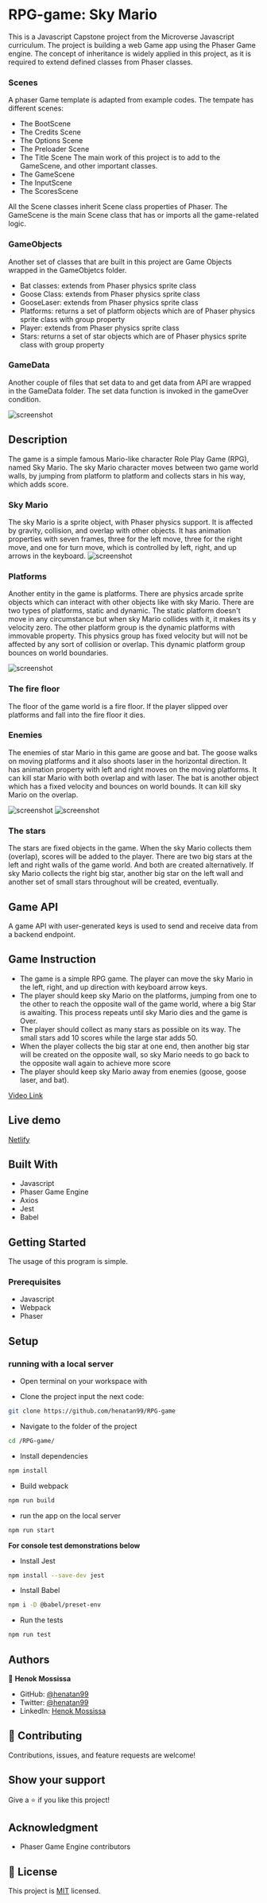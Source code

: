 # RPG-game: Sky Mario

This is a Javascript Capstone project from the Microverse Javascript curriculum. The project is building a web Game app using the Phaser Game engine. The concept of inheritance is widely applied in this project, as it is required to extend defined classes from Phaser classes. 

### Scenes 
A phaser Game template is adapted from example codes. The tempate has different scenes: 
- The BootScene
- The Credits Scene
- The Options Scene
- The Preloader Scene 
- The Title Scene
The main work of this project is to add to the GameScene, and other important classes.
- The GameScene
- The InputScene
- The ScoresScene 

All the Scene classes inherit Scene class properties of Phaser. 
The GameScene is the main Scene class that has or imports all the game-related logic. 

### GameObjects 
Another set of classes that are built in this project are Game Objects wrapped in the GameObjetcs folder.
- Bat classes: extends from Phaser physics sprite class
- Goose Class: extends from Phaser physics sprite class
- GooseLaser: extends from Phaser physics sprite class
- Platforms: returns a set of platform objects which are of Phaser physics sprite class with group property
- Player: extends from Phaser physics sprite class 
- Stars: returns a set of star objects which are of Phaser physics sprite class with group property 

### GameData
Another couple of files that set data to and get data from API are wrapped in the GameData folder. The set data function is invoked in the gameOver condition. 

![screenshot](docs/sky-mario-gif-min.gif)

## Description 
The game is a simple famous Mario-like character Role Play Game (RPG), named Sky Mario. The sky Mario character moves between two game world walls, by jumping from platform to platform and collects stars in his way, which adds score. 

### Sky Mario 
The sky Mario is a sprite object, with Phaser physics support. It is affected by gravity, collision, and overlap with other objects. It has animation properties with seven frames, three for the left move, three for the right move, and one for turn move, which is controlled by left, right, and up arrows in the keyboard.
![screenshot](src/assets/WorldAssets/dude.png)

### Platforms
Another entity in the game is platforms. There are physics arcade sprite objects which can interact with other objects like with sky Mario. There are two types of platforms, static and dynamic. The static platform doesn't move in any circumstance but when sky Mario collides with it, it makes its y velocity zero. 
The other platform group is the dynamic platforms with immovable property. This physics group has fixed velocity but will not be affected by any sort of collision or overlap. This dynamic platform group bounces on world boundaries. 

![screenshot](src/assets/WorldAssets/platform.png)

### The fire floor
The floor of the game world is a fire floor. If the player slipped over platforms and fall into the fire floor it dies. 


### Enemies 
The enemies of star Mario in this game are goose and bat. 
The goose walks on moving platforms and it also shoots laser in the horizontal direction. It has animation property with left and right moves on the moving platforms. It can kill star Mario with both overlap and with laser.
The bat is another object which has a fixed velocity and bounces on world bounds. It can kill sky Mario on the overlap.

![screenshot](src/assets/WorldAssets/goose.png)
![screenshot](src/assets/WorldAssets/bat.png)

### The stars
The stars are fixed objects in the game. When the sky Mario collects them (overlap), scores will be added to the player. There are two big stars at the left and right walls of the game world. And both are created alternatively. If sky Mario collects the right big star, another big star on the left wall and another set of small stars throughout will be created, eventually. 

## Game API
A game API with user-generated keys is used to send and receive data from a backend endpoint. 


## Game Instruction 
- The game is a simple RPG game. The player can move the sky Mario in the left, right, and up direction with keyboard arrow keys. 
- The player should keep sky Mario on the platforms, jumping from one to the other to reach the opposite wall of the game world, where a big Star is awaiting. This process repeats until sky Mario dies and the game is Over.
- The player should collect as many stars as possible on its way. The small stars add 10 scores while the large star adds 50.
- When the player collects the big star at one end, then another big star will be created on the opposite wall, so sky Mario needs to go back to the opposite wall again to achieve more score 
- The player should keep sky Mario away from enemies (goose, goose laser, and bat).

[Video Link](https://www.loom.com/share/84724bf0eb9649bdafd3518a81cc54c0)

## Live demo
[Netlify](https://nostalgic-gates-d3f1b5.netlify.app/) 

## Built With

- Javascript
- Phaser Game Engine
- Axios  
- Jest 
- Babel

## Getting Started
The usage of this program is simple. 

### Prerequisites

- Javascript 
- Webpack 
- Phaser  

## Setup

### running with a local server 
- Open terminal on your workspace with

- Clone the project input the next code:

```bash
git clone https://github.com/henatan99/RPG-game
```
- Navigate to the folder of the project
```bash
cd /RPG-game/
```
- Install dependencies 
```bash
npm install
```
- Build webpack 

```bash
npm run build
```

- run the app on the local server
```bash
npm run start
```

**For console test demonstrations below**
- Install Jest
```bash
npm install --save-dev jest
```
- Install Babel
```bash
npm i -D @babel/preset-env
```
- Run the tests
```bash
npm run test 
```
## Authors

👤 **Henok Mossissa**

- GitHub: [@henatan99](https://github.com/henatan99)
- Twitter: [@henatan99](https://twitter.com/henatan99)
- LinkedIn: [Henok Mossissa](https://www.linkedin.com/in/henok-mekonnen-2a251613/)

## :handshake: Contributing

Contributions, issues, and feature requests are welcome!

## Show your support

Give a :star:️ if you like this project!

## Acknowledgment 

- Phaser Game Engine contributors 

## :memo: License

This project is [MIT](./LICENSE) licensed.

